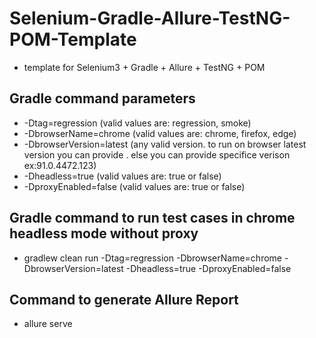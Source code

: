 # Selenium-Gradle-Allure-TestNG-POM-Template
- template for Selenium3 + Gradle + Allure + TestNG + POM

## Gradle command parameters
- -Dtag=regression (valid values are: regression, smoke)
- -DbrowserName=chrome (valid values are: chrome, firefox, edge)
- -DbrowserVersion=latest (any valid version. to run on browser latest version you can provide <latest>. else you can provide specifice verison ex:91.0.4472.123) 
- -Dheadless=true (valid values are: true or false)
- -DproxyEnabled=false (valid values are: true or false)

## Gradle command to run test cases in chrome headless mode without proxy
- gradlew clean run -Dtag=regression -DbrowserName=chrome -DbrowserVersion=latest -Dheadless=true -DproxyEnabled=false

## Command to generate Allure Report
- allure serve

